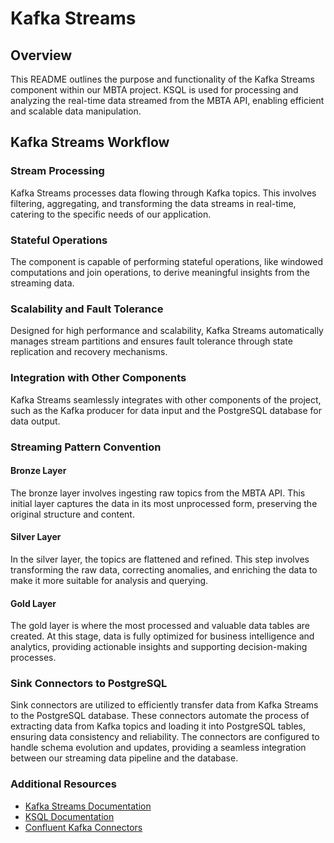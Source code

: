 # Kafka Streams

## Overview

This README outlines the purpose and functionality of the Kafka Streams component within our MBTA project. KSQL is used for processing and analyzing the real-time data streamed from the MBTA API, enabling efficient and scalable data manipulation.

## Kafka Streams Workflow

### Stream Processing

Kafka Streams processes data flowing through Kafka topics. This involves filtering, aggregating, and transforming the data streams in real-time, catering to the specific needs of our application.

### Stateful Operations

The component is capable of performing stateful operations, like windowed computations and join operations, to derive meaningful insights from the streaming data.

### Scalability and Fault Tolerance

Designed for high performance and scalability, Kafka Streams automatically manages stream partitions and ensures fault tolerance through state replication and recovery mechanisms.

### Integration with Other Components

Kafka Streams seamlessly integrates with other components of the project, such as the Kafka producer for data input and the PostgreSQL database for data output.

### Streaming Pattern Convention

#### Bronze Layer

The bronze layer involves ingesting raw topics from the MBTA API. This initial layer captures the data in its most unprocessed form, preserving the original structure and content.

#### Silver Layer

In the silver layer, the topics are flattened and refined. This step involves transforming the raw data, correcting anomalies, and enriching the data to make it more suitable for analysis and querying.

#### Gold Layer

The gold layer is where the most processed and valuable data tables are created. At this stage, data is fully optimized for business intelligence and analytics, providing actionable insights and supporting decision-making processes.

### Sink Connectors to PostgreSQL

Sink connectors are utilized to efficiently transfer data from Kafka Streams to the PostgreSQL database. These connectors automate the process of extracting data from Kafka topics and loading it into PostgreSQL tables, ensuring data consistency and reliability. The connectors are configured to handle schema evolution and updates, providing a seamless integration between our streaming data pipeline and the database.

### Additional Resources

- [Kafka Streams Documentation](https://kafka.apache.org/documentation/streams/)
- [KSQL Documentation](https://docs.confluent.io/platform/current/ksql/docs/index.html)
- [Confluent Kafka Connectors](https://docs.confluent.io/home/connect/overview.html)

